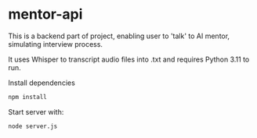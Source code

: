 # mentor-api

This is a backend part of project, enabling user to 'talk' to AI mentor, simulating interview process.

It uses Whisper to transcript audio files into .txt and requires Python 3.11 to run.

Install dependencies

```sh
npm install
```

Start server with:

```sh
node server.js
```
